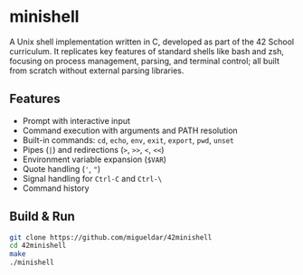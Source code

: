 # minishell

A Unix shell implementation written in C, developed as part of the 42 School curriculum. It replicates key features of standard shells like bash and zsh, focusing on process management, parsing, and terminal control; all built from scratch without external parsing libraries.

## Features

- Prompt with interactive input
- Command execution with arguments and PATH resolution
- Built-in commands: `cd`, `echo`, `env`, `exit`, `export`, `pwd`, `unset`
- Pipes (`|`) and redirections (`>`, `>>`, `<`, `<<`)
- Environment variable expansion (`$VAR`)
- Quote handling (`'`, `"`)
- Signal handling for `Ctrl-C` and `Ctrl-\`
- Command history

## Build & Run

```bash
git clone https://github.com/migueldar/42minishell
cd 42minishell
make
./minishell
```
